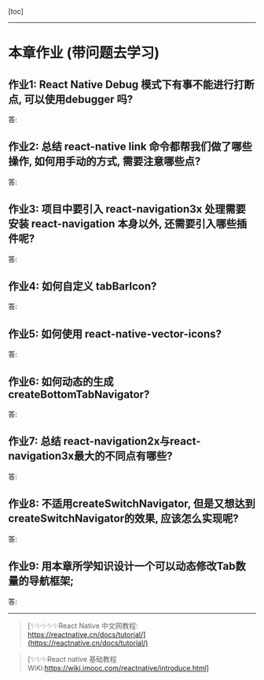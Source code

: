 [toc]

---

# 本章作业 (带问题去学习)

## 作业1: React Native Debug 模式下有事不能进行打断点, 可以使用debugger 吗?

答: 

## 作业2: 总结 react-native link 命令都帮我们做了哪些操作, 如何用手动的方式, 需要注意哪些点?

答:

## 作业3:  项目中要引入 react-navigation3x 处理需要安装 react-navigation 本身以外, 还需要引入哪些插件呢?

答:

## 作业4: 如何自定义 tabBarIcon?

答:

## 作业5: 如何使用 react-native-vector-icons?

答:



## 作业6: 如何动态的生成 createBottomTabNavigator?

答:

## 作业7: 总结 react-navigation2x与react-navigation3x最大的不同点有哪些?

答:
## 作业8: 不适用createSwitchNavigator, 但是又想达到 createSwitchNavigator的效果, 应该怎么实现呢?

答:

## 作业9: 用本章所学知识设计一个可以动态修改Tab数量的导航框架;

答:

---

> [✨✨✨✨✨React Native 中文网教程: https://reactnative.cn/docs/tutorial/](https://reactnative.cn/docs/tutorial/)

> [✨✨✨React native 基础教程WiKi:https://wiki.imooc.com/reactnative/introduce.html]

